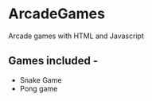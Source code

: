 # ArcadeGames
Arcade games with HTML and Javascript

## Games included - 
- Snake Game  
- Pong game

